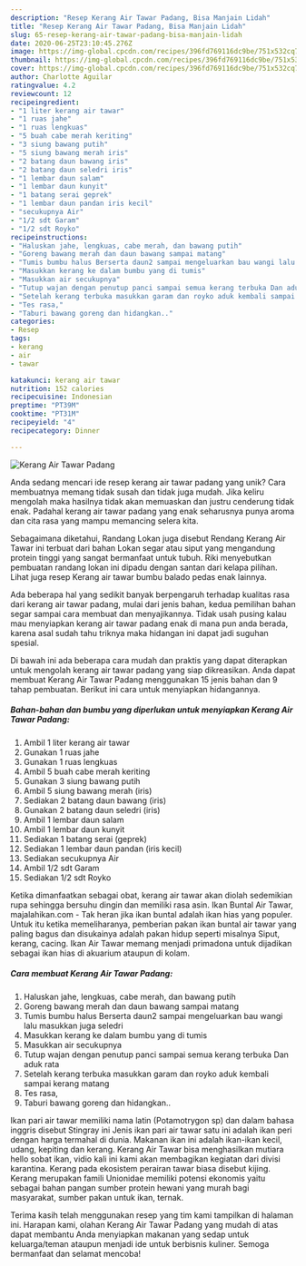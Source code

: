 ```yaml
---
description: "Resep Kerang Air Tawar Padang, Bisa Manjain Lidah"
title: "Resep Kerang Air Tawar Padang, Bisa Manjain Lidah"
slug: 65-resep-kerang-air-tawar-padang-bisa-manjain-lidah
date: 2020-06-25T23:10:45.276Z
image: https://img-global.cpcdn.com/recipes/396fd769116dc9be/751x532cq70/kerang-air-tawar-padang-foto-resep-utama.jpg
thumbnail: https://img-global.cpcdn.com/recipes/396fd769116dc9be/751x532cq70/kerang-air-tawar-padang-foto-resep-utama.jpg
cover: https://img-global.cpcdn.com/recipes/396fd769116dc9be/751x532cq70/kerang-air-tawar-padang-foto-resep-utama.jpg
author: Charlotte Aguilar
ratingvalue: 4.2
reviewcount: 12
recipeingredient:
- "1 liter kerang air tawar"
- "1 ruas jahe"
- "1 ruas lengkuas"
- "5 buah cabe merah keriting"
- "3 siung bawang putih"
- "5 siung bawang merah iris"
- "2 batang daun bawang iris"
- "2 batang daun seledri iris"
- "1 lembar daun salam"
- "1 lembar daun kunyit"
- "1 batang serai geprek"
- "1 lembar daun pandan iris kecil"
- "secukupnya Air"
- "1/2 sdt Garam"
- "1/2 sdt Royko"
recipeinstructions:
- "Haluskan jahe, lengkuas, cabe merah, dan bawang putih"
- "Goreng bawang merah dan daun bawang sampai matang"
- "Tumis bumbu halus Berserta daun2 sampai mengeluarkan bau wangi lalu masukkan juga seledri"
- "Masukkan kerang ke dalam bumbu yang di tumis"
- "Masukkan air secukupnya"
- "Tutup wajan dengan penutup panci sampai semua kerang terbuka Dan aduk rata"
- "Setelah kerang terbuka masukkan garam dan royko aduk kembali sampai kerang matang"
- "Tes rasa,"
- "Taburi bawang goreng dan hidangkan.."
categories:
- Resep
tags:
- kerang
- air
- tawar

katakunci: kerang air tawar 
nutrition: 152 calories
recipecuisine: Indonesian
preptime: "PT39M"
cooktime: "PT31M"
recipeyield: "4"
recipecategory: Dinner

---
```



![Kerang Air Tawar Padang](https://img-global.cpcdn.com/recipes/396fd769116dc9be/751x532cq70/kerang-air-tawar-padang-foto-resep-utama.jpg)

Anda sedang mencari ide resep kerang air tawar padang yang unik? Cara membuatnya memang tidak susah dan tidak juga mudah. Jika keliru mengolah maka hasilnya tidak akan memuaskan dan justru cenderung tidak enak. Padahal kerang air tawar padang yang enak seharusnya punya aroma dan cita rasa yang mampu memancing selera kita.

Sebagaimana diketahui, Randang Lokan juga disebut Rendang Kerang Air Tawar ini terbuat dari bahan Lokan segar atau siput yang mengandung protein tinggi yang sangat bermanfaat untuk tubuh. Riki menyebutkan pembuatan randang lokan ini dipadu dengan santan dari kelapa pilihan. Lihat juga resep Kerang air tawar bumbu balado pedas enak lainnya.

Ada beberapa hal yang sedikit banyak berpengaruh terhadap kualitas rasa dari kerang air tawar padang, mulai dari jenis bahan, kedua pemilihan bahan segar sampai cara membuat dan menyajikannya. Tidak usah pusing kalau mau menyiapkan kerang air tawar padang enak di mana pun anda berada, karena asal sudah tahu triknya maka hidangan ini dapat jadi suguhan spesial.


Di bawah ini ada beberapa cara mudah dan praktis yang dapat diterapkan untuk mengolah kerang air tawar padang yang siap dikreasikan. Anda dapat membuat Kerang Air Tawar Padang menggunakan 15 jenis bahan dan 9 tahap pembuatan. Berikut ini cara untuk menyiapkan hidangannya.

<!--inarticleads1-->

##### Bahan-bahan dan bumbu yang diperlukan untuk menyiapkan Kerang Air Tawar Padang:

1. Ambil 1 liter kerang air tawar
1. Gunakan 1 ruas jahe
1. Gunakan 1 ruas lengkuas
1. Ambil 5 buah cabe merah keriting
1. Gunakan 3 siung bawang putih
1. Ambil 5 siung bawang merah (iris)
1. Sediakan 2 batang daun bawang (iris)
1. Gunakan 2 batang daun seledri (iris)
1. Ambil 1 lembar daun salam
1. Ambil 1 lembar daun kunyit
1. Sediakan 1 batang serai (geprek)
1. Sediakan 1 lembar daun pandan (iris kecil)
1. Sediakan secukupnya Air
1. Ambil 1/2 sdt Garam
1. Sediakan 1/2 sdt Royko


Ketika dimanfaatkan sebagai obat, kerang air tawar akan diolah sedemikian rupa sehingga bersuhu dingin dan memiliki rasa asin. Ikan Buntal Air Tawar, majalahikan.com - Tak heran jika ikan buntal adalah ikan hias yang populer. Untuk itu ketika memeliharanya, pemberian pakan ikan buntal air tawar yang paling bagus dan disukainya adalah pakan hidup seperti misalnya Siput, kerang, cacing. Ikan Air Tawar memang menjadi primadona untuk dijadikan sebagai ikan hias di akuarium ataupun di kolam. 

<!--inarticleads2-->

##### Cara membuat Kerang Air Tawar Padang:

1. Haluskan jahe, lengkuas, cabe merah, dan bawang putih
1. Goreng bawang merah dan daun bawang sampai matang
1. Tumis bumbu halus Berserta daun2 sampai mengeluarkan bau wangi lalu masukkan juga seledri
1. Masukkan kerang ke dalam bumbu yang di tumis
1. Masukkan air secukupnya
1. Tutup wajan dengan penutup panci sampai semua kerang terbuka Dan aduk rata
1. Setelah kerang terbuka masukkan garam dan royko aduk kembali sampai kerang matang
1. Tes rasa,
1. Taburi bawang goreng dan hidangkan..


Ikan pari air tawar memiliki nama latin (Potamotrygon sp) dan dalam bahasa inggris disebut Stingray ini Jenis ikan pari air tawar satu ini adalah ikan peri dengan harga termahal di dunia. Makanan ikan ini adalah ikan-ikan kecil, udang, kepiting dan kerang. Kerang Air Tawar bisa menghasilkan mutiara hello sobat ikan, vidio kali ini kami akan membagikan kegiatan dari divisi karantina. Kerang pada ekosistem perairan tawar biasa disebut kijing. Kerang merupakan famili Unionidae memiliki potensi ekonomis yaitu sebagai bahan pangan sumber protein hewani yang murah bagi masyarakat, sumber pakan untuk ikan, ternak. 

Terima kasih telah menggunakan resep yang tim kami tampilkan di halaman ini. Harapan kami, olahan Kerang Air Tawar Padang yang mudah di atas dapat membantu Anda menyiapkan makanan yang sedap untuk keluarga/teman ataupun menjadi ide untuk berbisnis kuliner. Semoga bermanfaat dan selamat mencoba!
